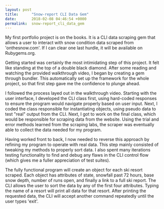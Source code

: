 ```yaml
---
layout: post
title:      "Snow-report CLI Data Gem"
date:       2018-02-08 04:46:54 +0000
permalink:  snow-report_cli_data_gem
---
```



My first portfolio project is on the books.  It is a CLI data scraping gem that allows a user to interact with snow condition data scraped from 'onthesnow.com'.  If I can clear one last hurdle, it will be available on Rubygems.org.

Getting started was certainly the most intimidating step of this project.  It felt like standing at the top of a double black diamond.  After some reading and watching the provided walkthrough video, I began by creating a gem through bundler.  This automatically set up the framework for the whole project, so that first step gave me the confidence to plunge ahead.

I followed the process layed out in the walkthrough video.  Starting with the user interface, I developed the CLI class first, using hard-coded responses to ensure the program would navigate properly based on user input.  Next, I coded the class responsible for instantiating objects, using pseudo data to test "real" output from the CLI.  Next, I got to work on the final class, which would be responsible for scraping data from the website.  Using the trial and error methods learned from the scraping labs, the scraper was eventually able to collect the data needed for my program.

Having worked front to back, I now needed to reverse this approach by refining my program to operate with real data.  This step mainly consisted of tweaking my methods to properly sort data.  I also spent many iterations testing functionality to find and debug any flaws in the CLI control flow (which gives me a fuller appreciation of test suites).

The fully functional program will create an object for each ski resort scraped. Each object has attributes of state, snowfall past 72 hours, base snow depth, number of runs open, and finally a link to a full ski report.  The CLI allows the user to sort the data by any of the first four attributes.  Typing the name of a resort will print all data for that resort.  After printing the requested data, the CLI will accept another command repeatedly until the user types 'exit'.
